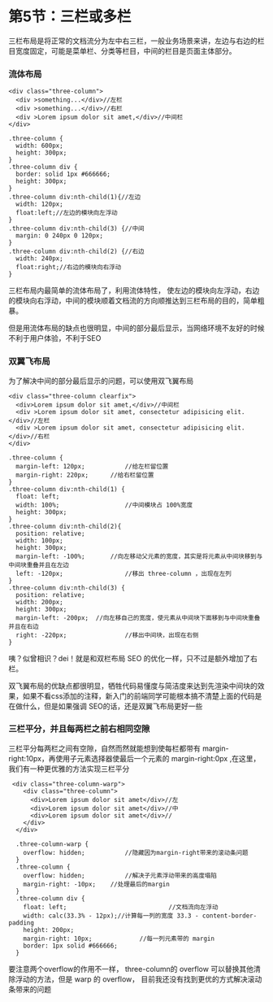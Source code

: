 # 第5节：三栏或多栏

三栏布局是将正常的文档流分为左中右三栏，一般业务场景来讲，左边与右边的栏目宽度固定，可能是菜单栏、分类等栏目，中间的栏目是页面主体部分。

### 流体布局

```
<div class="three-column">
  <div >something...</div>//左栏
  <div >something...</div>//右栏
  <div >Lorem ipsum dolor sit amet,</div>//中间栏
</div>
```

```
.three-column {
  width: 600px;
  height: 300px;
}
.three-column div {
  border: solid 1px #666666;
  height: 300px;
}
.three-column div:nth-child(1){//左边
  width: 120px;
  float:left;//左边的模块向左浮动
}
.three-column div:nth-child(3) {//中间
  margin: 0 240px 0 120px;
}
.three-column div:nth-child(2) {//右边
  width: 240px;
  float:right;//右边的模块向右浮动
}
```

三栏布局内最简单的流体布局了，利用流体特性， 使左边的模块向左浮动，右边的模块向右浮动，中间的模块顺着文档流的方向顺推达到三栏布局的目的，简单粗暴。

但是用流体布局的缺点也很明显，中间的部分最后显示，当网络环境不友好的时候不利于用户体验，不利于SEO

### 双翼飞布局

为了解决中间的部分最后显示的问题，可以使用双飞翼布局

```
<div class="three-column clearfix">
  <div>Lorem ipsum dolor sit amet,</div>//中间栏
  <div >Lorem ipsum dolor sit amet, consectetur adipisicing elit. </div>//左栏
  <div >Lorem ipsum dolor sit amet, consectetur adipisicing elit. </div>//右栏
</div>
```

```
.three-column {
  margin-left: 120px;			//给左栏留位置
  margin-right: 220px;		//给右栏留位置
}
.three-column div:nth-child(1) {
  float: left;
  width: 100%;					//中间模块占 100%宽度
  height: 300px;
}
.three-column div:nth-child(2){
  position: relative;
  width: 100px;
  height: 300px;
  margin-left: -100%;		//向左移动父元素的宽度，其实是将元素从中间块移到与中间块重叠并且在左边
  left: -120px;					//移出 three-column ，出现在左列
}
.three-column div:nth-child(3) {
  position: relative;
  width: 200px;
  height: 300px;
  margin-left: -200px; 	//向左移自己的宽度，使元素从中间块下面移到与中间块重叠并且在右边
  right: -220px;				//移出中间块，出现在右侧
}
```

咦？似曾相识？dei！就是和双栏布局 SEO 的优化一样，只不过是额外增加了右栏。

双飞翼布局的优缺点都很明显，牺牲代码易懂度与简洁度来达到先渲染中间块的效果，如果不看css添加的注释，新入门的前端同学可能根本搞不清楚上面的代码是在做什么，但是如果强调 SEO的话，还是双翼飞布局更好一些

### 三栏平分，并且每两栏之前右相同空隙

三栏平分每两栏之间有空隙，自然而然就能想到使每栏都带有 margin-right:10px，再使用子元素选择器使最后一个元素的 margin-right:0px ,在这里，我们有一种更优雅的方法实现三栏平分

```
 <div class="three-column-warp">
    <div class="three-column">
      <div>Lorem ipsum dolor sit amet</div>//左
      <div>Lorem ipsum dolor sit amet</div>//中
      <div>Lorem ipsum dolor sit amet</div>//
    </div>
  </div>
```

```
  .three-column-warp {
    overflow: hidden;			//隐藏因为margin-right带来的滚动条问题
  }
  .three-column {
    overflow: hidden;			//解决子元素浮动带来的高度塌陷
    margin-right: -10px;	//处理最后的margin
  }
  .three-column div {
    float: left;							//文档流向左浮动
    width: calc(33.3% - 12px);//计算每一列的宽度 33.3 - content-border-			padding
    height: 200px;
    margin-right: 10px;				//每一列元素带的 margin
    border: 1px solid #666666;
  }
```

要注意两个overflow的作用不一样， three-column的 overflow 可以替换其他清除浮动的方法，但是 warp 的 overflow， 目前我还没有找到更优的方式解决滚动条带来的问题